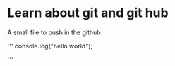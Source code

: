 # Learn about git and git hub

A small file to push in the github

'''
console.log("hello world");

'''